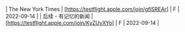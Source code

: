 | The New York Times | [https://testflight.apple.com/join/gfiSREAr] | F | 2022-09-14 |
| 后续 - 有记忆的新闻 | [https://testflight.apple.com/join/KyZUvXYo] | F | 2022-09-14 |
